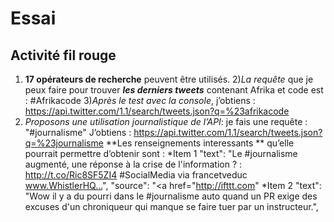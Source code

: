 # Essai
## Activité fil rouge
1) **17 opérateurs de recherche** peuvent être utilisés.
2)*La requête* que je peux faire  pour trouver _**les derniers tweets**_ contenant Afrika et code est : #Afrikacode
3)_Après le test avec la console_, j’obtiens :
https://api.twitter.com/1.1/search/tweets.json?q=%23afrikacode
4) _Proposons une utilisation journalistique de l’API_: je fais une requête : "#journalisme"
J’obtiens :
https://api.twitter.com/1.1/search/tweets.json?q=%23journalisme
**Les renseignements interessants ** qu’elle pourrait permettre d’obtenir sont :
*Item 1 "text": "Le #journalisme augmenté, une réponse à la crise de l'information ? : http://t.co/Ric8SF5ZI4 #SocialMedia via francetveduc www.WhistlerHQ…",
"source": "<a href="http://ifttt.com"
*Item 2 "text": "Wow il y a du pourri dans le #journalisme auto quand un PR exige des excuses d'un chroniqueur qui manque se faire tuer par un instructeur.",

	
